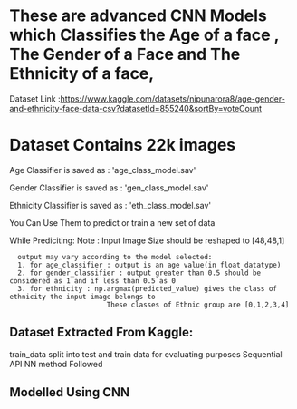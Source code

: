 # These are advanced CNN Models which Classifies the Age of a face , The Gender of a Face and The Ethnicity of a face,

Dataset Link :https://www.kaggle.com/datasets/nipunarora8/age-gender-and-ethnicity-face-data-csv?datasetId=855240&sortBy=voteCount

# Dataset Contains 22k images

 Age Classifier is saved as : 'age_class_model.sav'
 
 Gender Classifier is saved as : 'gen_class_model.sav'
 
 Ethnicity Classifier is saved as : 'eth_class_model.sav'
 
 You Can Use Them to predict or train a new set of data
 
 While Prediciting:
  Note :
      Input Image Size should be reshaped to [48,48,1] 
      
      output may vary according to the model selected:
      1. for age_classifier : output is an age value(in float datatype)
      2. for gender_classifier : output greater than 0.5 should be considered as 1 and if less than 0.5 as 0
      3. for ethnicity : np.argmax(predicted_value) gives the class of ethnicity the input image belongs to
                            These classes of Ethnic group are [0,1,2,3,4]
                        
                        
                        
## Dataset Extracted From Kaggle:
train_data split into test and train data for evaluating purposes
Sequential API NN method Followed
## Modelled Using CNN
